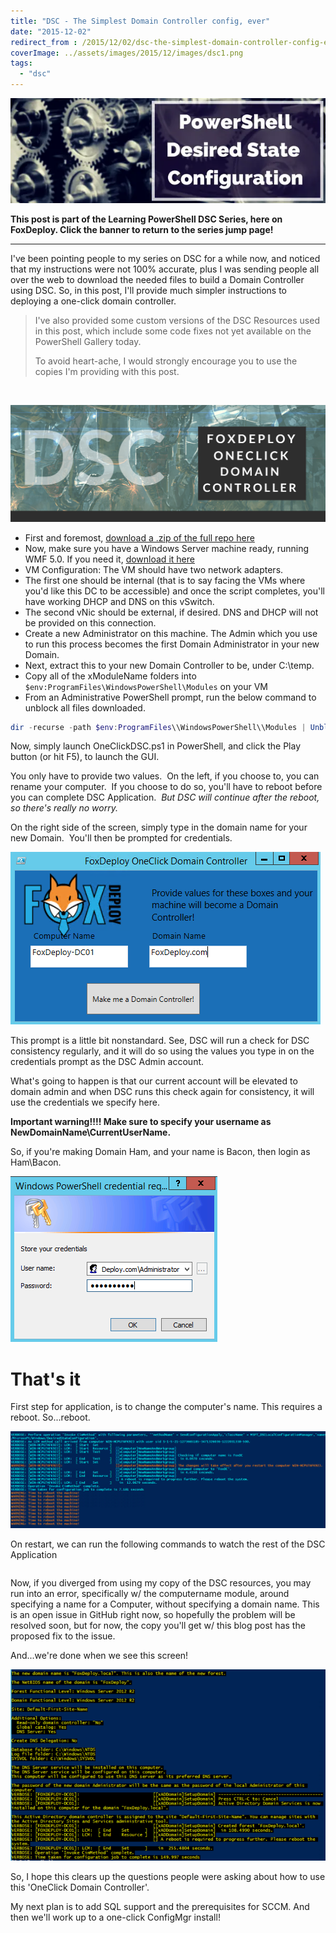 ```yaml
---
title: "DSC - The Simplest Domain Controller config, ever"
date: "2015-12-02"
redirect_from : /2015/12/02/dsc-the-simplest-domain-controller-config-ever
coverImage: ../assets/images/2015/12/images/dsc1.png
tags: 
  - "dsc"
---
```


[![IntroToDsc](../series/images/series_dscsidebar.webp)](/series/LearningDSC)

**This post is part of the Learning PowerShell DSC Series, here on FoxDeploy. Click the banner to return to the series jump page!**

* * *

I've been pointing people to my series on DSC for a while now, and noticed that my instructions were not 100% accurate, plus I was sending people all over the web to download the needed files to build a Domain Controller using DSC. So, in this post, I'll provide much simpler instructions to deploying a one-click domain controller.

> I've also provided some custom versions of the DSC Resources used in this post, which include some code fixes not yet available on the PowerShell Gallery today.
> 
> To avoid heart-ache, I would strongly encourage you to use the copies I'm providing with this post.

 

![DSC](../assets/images/2015/12/images/dsc1.png)

- First and foremost, [download a .zip of the full repo here](https://github.com/1RedOne/DSC_OneClick-DomainController)
- Now, make sure you have a Windows Server machine ready, running WMF 5.0. If you need it, [download it here](https://www.microsoft.com/en-us/download/details.aspx?id=50395)
- VM Configuration: The VM should have two network adapters.
- The first one should be internal (that is to say facing the VMs where you'd like this DC to be accessible) and once the script completes, you'll have working DHCP and DNS on this vSwitch.
- The second vNic should be external, if desired. DNS and DHCP will not be provided on this connection.
- Create a new Administrator on this machine. The Admin which you use to run this process becomes the first Domain Administrator in your new Domain.
- Next, extract this to your new Domain Controller to be, under C:\\temp.
- Copy all of the xModuleName folders into `$env:ProgramFiles\WindowsPowerShell\Modules` on your VM
- From an Administrative PowerShell prompt, run the below command to unblock all files downloaded.

```powershell
dir -recurse -path $env:ProgramFiles\\WindowsPowerShell\\Modules | Unblock-File 
```

Now, simply launch OneClickDSC.ps1 in PowerShell, and click the Play button (or hit F5), to launch the GUI.

You only have to provide two values.  On the left, if you choose to, you can rename your computer.  If you choose to do so, you'll have to reboot before you can complete DSC Application.  _But DSC will continue after the reboot, so there's really no worry._

On the right side of the screen, simply type in the domain name for your new Domain.  You'll then be prompted for credentials.

![IntroToDsc](../assets/images/2015/12/images/DSCPrompt.png)

This prompt is a little bit nonstandard. See, DSC will run a check for DSC consistency regularly, and it will do so using the values you type in on the credentials prompt as the DSC Admin account.

What's going to happen is that our current account will be elevated to domain admin and when DSC runs this check again for consistency, it will use the credentials we specify here.

**Important warning!!!! Make sure to specify your username as NewDomainName\\CurrentUserName.** 

So, if you're making Domain Ham, and your name is Bacon, then login as Ham\\Bacon.

![IntroToDsc](../assets/images/2015/12/images/DomainAdminCreds.png)

# That's it

First step for application, is to change the computer's name. This requires a reboot. So...reboot.

![IntroToDsc](../assets/images/2015/12/images/RebootToChangeTheName.png)

On restart, we can run the following commands to watch the rest of the DSC Application

```powershell #Pause the last application Stop-DSCConfiguration -Force #Resume so we can watch it Start-DscConfiguration -ComputerName localhost -Wait -Force -Verbose -UseExisting 
```

Now, if you diverged from using my copy of the DSC resources, you may run into an error, specifically w/ the computername module, around specifying a name for a Computer, without specifying a domain name. This is an open issue in GitHub right now, so hopefully the problem will be resolved soon, but for now, the copy you'll get w/ this blog post has the proposed fix to the issue.

And...we're done when we see this screen!

![IntroToDsc](../assets/images/2015/12/images/NewDomain.png)

So, I hope this clears up the questions people were asking about how to use this 'OneClick Domain Controller'.

My next plan is to add SQL support and the prerequisites for SCCM. And then we'll work up to a one-click ConfigMgr install!
